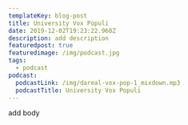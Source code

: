 ```yaml
---
templateKey: blog-post
title: University Vox Populi
date: 2019-12-02T19:23:22.960Z
description: add description
featuredpost: true
featuredimage: /img/podcast.jpg
tags:
  - podcast
podcast:
  podcastLink: /img/dareal-vox-pop-1_mixdown.mp3
  podcastTitle: University Vox Populi
---
```

add body
